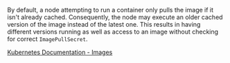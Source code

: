 By default, a node attempting to run a container only pulls the image if it isn&apos;t already cached. Consequently, the node may execute an older cached version of the image instead of the latest one. This results in having different versions running as well as access to an image without checking for correct ```ImagePullSecret```.

[Kubernetes Documentation - Images](https://kubernetes.io/docs/concepts/containers/images/)
